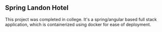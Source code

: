 ## Spring Landon Hotel

This project was completed in college. It's a spring/angular based full stack application, which is containerized using docker for ease of deployment.
